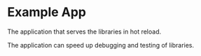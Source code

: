 # Example App
The application that serves the libraries in hot reload.

The application can speed up debugging and testing of libraries. 
